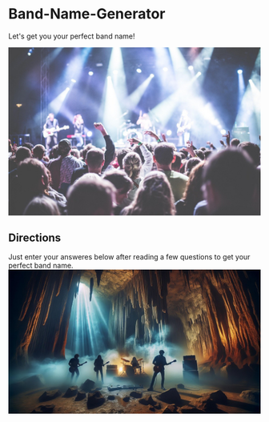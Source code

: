 # Band-Name-Generator
Let's get you your perfect band name!

![Get ready to rumble!](https://raw.githubusercontent.com/JLMart029/Band-Name-Generator/refs/heads/main/Main%20page.jpg)

## Directions
Just enter your answeres below after reading a few questions to get your perfect band name. 
![Play on!](https://raw.githubusercontent.com/JLMart029/Band-Name-Generator/refs/heads/main/Game%20Screen.jpg)
